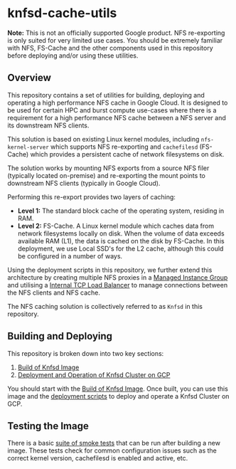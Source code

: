 # knfsd-cache-utils

**Note:** This is not an officially supported Google product. NFS re-exporting is only suited for very limited use cases. You should be extremely familiar with NFS, FS-Cache and the other components used in this repository before deploying and/or using these utilities.

## Overview

This repository contains a set of utilities for building, deploying and operating a high performance NFS cache in Google Cloud. It is designed to be used for certain HPC and burst compute use-cases where there is a requirement for a high performance NFS cache between a NFS server and its downstream NFS clients.

This solution is based on existing Linux kernel modules, including `nfs-kernel-server` which supports NFS re-exporting and `cachefilesd` (FS-Cache) which provides a persistent cache of network filesystems on disk.

The solution works by mounting NFS exports from a source NFS filer (typically located on-premise) and re-exporting the mount points to downstream NFS clients (typically in Google Cloud).

Performing this re-export provides two layers of caching:

* **Level 1:** The standard block cache of the operating system, residing in RAM.
* **Level 2:** FS-Cache. A Linux kernel module which caches data from network filesystems locally on disk. When the volume of data exceeds available RAM (L1), the data is cached on the disk by FS-Cache. In this deployment, we use Local SSD's for the L2 cache, although this could be configured in a number of ways.

Using the deployment scripts in this repository, we further extend this architecture by creating multiple NFS proxies in a [Managed Instance Group](https://cloud.google.com/compute/docs/instance-groups) and utilising a [Internal TCP Load Balancer](https://cloud.google.com/load-balancing/docs/internal) to manage connections between the NFS clients and NFS cache.

The NFS caching solution is collectively referred to as `Knfsd` in this repository.

## Building and Deploying

This repository is broken down into two key sections:

1. [Build of Knfsd Image](image/)
2. [Deployment and Operation of Knfsd Cluster on GCP](deployment/)


You should start with the [Build of Knfsd Image](image/). Once built, you can use this image and the [deployment scripts](deployment/) to deploy and operate a Knfsd Cluster on GCP.

## Testing the Image

There is a basic [suite of smoke tests](image/smoke-tests/) that can be run after building a new image. These tests check for common configuration issues such as the correct kernel version, cachefilesd is enabled and active, etc.
